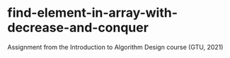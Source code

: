 # find-element-in-array-with-decrease-and-conquer

Assignment from the Introduction to Algorithm Design course (GTU, 2021)
